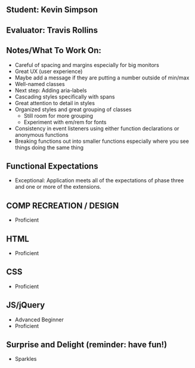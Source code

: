 ## Student: Kevin Simpson
## Evaluator: Travis Rollins
## Notes/What To Work On:

* Careful of spacing and margins especially for big monitors
* Great UX (user experience)
* Maybe add a message if they are putting a number outside of min/max
* Well-named classes
* Next step: Adding aria-labels 
* Cascading styles specifically with spans
* Great attention to detail in styles
* Organized styles and great grouping of classes
    - Still room for more grouping
    - Experiment with em/rem for fonts
* Consistency in event listeners using either function declarations or anonymous functions
* Breaking functions out into smaller functions especially where you see things doing the same thing

## Functional Expectations

* Exceptional: Application meets all of the expectations of phase three and one or more of the extensions.  


## COMP RECREATION / DESIGN
 
* Proficient  
 

## HTML

* Proficient  


## CSS

* Proficient   


## JS/jQuery

* Advanced Beginner  
* Proficient  


## Surprise and Delight (reminder: have fun!)

* Sparkles  
